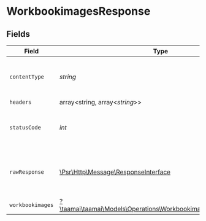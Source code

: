 # WorkbookimagesResponse


## Fields

| Field                                                                                                                     | Type                                                                                                                      | Required                                                                                                                  | Description                                                                                                               |
| ------------------------------------------------------------------------------------------------------------------------- | ------------------------------------------------------------------------------------------------------------------------- | ------------------------------------------------------------------------------------------------------------------------- | ------------------------------------------------------------------------------------------------------------------------- |
| `contentType`                                                                                                             | *string*                                                                                                                  | :heavy_check_mark:                                                                                                        | HTTP response content type for this operation                                                                             |
| `headers`                                                                                                                 | array<string, array<*string*>>                                                                                            | :heavy_minus_sign:                                                                                                        | N/A                                                                                                                       |
| `statusCode`                                                                                                              | *int*                                                                                                                     | :heavy_check_mark:                                                                                                        | HTTP response status code for this operation                                                                              |
| `rawResponse`                                                                                                             | [\Psr\Http\Message\ResponseInterface](https://www.php-fig.org/psr/psr-7/#33-psrhttpmessageresponseinterface)              | :heavy_minus_sign:                                                                                                        | Raw HTTP response; suitable for custom response parsing                                                                   |
| `workbookimages`                                                                                                          | [?\taamai\taamai\Models\Operations\WorkbookimagesWorkbookimages](../../Models/Operations/WorkbookimagesWorkbookimages.md) | :heavy_minus_sign:                                                                                                        | OK                                                                                                                        |